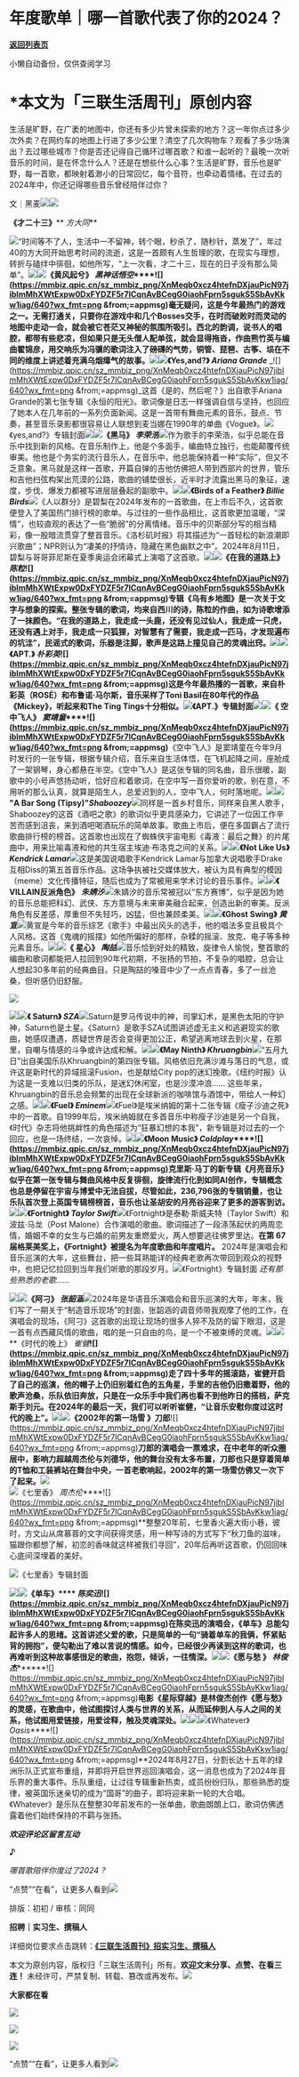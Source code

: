 # 年度歌单｜哪一首歌代表了你的2024？

[**返回列表页**](/gzh/三联生活周刊)

小懒自动备份，仅供查阅学习

# ***本文为「三联生活周刊」原创内容**

  
  

生活是旷野，在广袤的地图中，你还有多少片曾未探索的地方？这一年你点过多少次外卖？在网约车的地图上行进了多少公里？清空了几次购物车？观看了多少场演出？去过哪些城市？你是否还记得自己循环过哪首歌？和谁一起听的？最晚一次听音乐的时间，是在怀念什么人？还是在想些什么心事？生活是旷野，音乐也是旷野，每一首歌，都映射着渺小的日常回忆，每个音符，也牵动着情绪。在过去的2024年中，你还记得哪些音乐曾经陪伴过你？

  
  
文｜黑麦![](https://mmbiz.qpic.cn/sz_mmbiz_gif/XnMeqb0xcz4htefnDXjauPicN97jiblmMhD7ticVrhn8ia0ODmG4hZvQ5aVP4luVaWLlibUaUfUtdbkU2RXPNDaPvJA/640?wx_fmt=gif&from;=appmsg)![](https://mmbiz.qpic.cn/sz_mmbiz_png/XnMeqb0xcz4htefnDXjauPicN97jiblmMhXWtExpw0DxFYDZF5r7lCqnAvBCegG0iaohFprn5sgukS5SbAvKkw1iag/640?wx_fmt=png&from;=appmsg)

**《才二十三》**** _方大同_**

![](https://mmbiz.qpic.cn/sz_mmbiz_png/XnMeqb0xcz4htefnDXjauPicN97jiblmMhXWtExpw0DxFYDZF5r7lCqnAvBCegG0iaohFprn5sgukS5SbAvKkw1iag/640?wx_fmt=png&from;=appmsg)“时间等不了人，生活中一不留神，转个眼，秒杀了，随秒针，蒸发了”，年过40的方大同开始思考时间的流逝，这是一首颇有人生哲理的歌，在现实与理想，转折与磕绊中徘徊，如他所写，“上一次看，才二十三，现在的日子没有那么简单”。![](https://mmbiz.qpic.cn/sz_mmbiz_gif/XnMeqb0xcz4htefnDXjauPicN97jiblmMhD7ticVrhn8ia0ODmG4hZvQ5aVP4luVaWLlibUaUfUtdbkU2RXPNDaPvJA/640?wx_fmt=gif&from;=appmsg)![](https://mmbiz.qpic.cn/sz_mmbiz_png/XnMeqb0xcz4htefnDXjauPicN97jiblmMhXWtExpw0DxFYDZF5r7lCqnAvBCegG0iaohFprn5sgukS5SbAvKkw1iag/640?wx_fmt=png&from;=appmsg)**《黄风起兮》
_黑神话悟空_****![](https://mmbiz.qpic.cn/sz_mmbiz_png/XnMeqb0xcz4htefnDXjauPicN97jiblmMhXWtExpw0DxFYDZF5r7lCqnAvBCegG0iaohFprn5sgukS5SbAvKkw1iag/640?wx_fmt=png
&from;=appmsg)**毫无疑问，这是今年最热门的游戏之一。无需打通关，只要你在游戏中和几个Bosses交手，在时而破败时而灵动的地图中走动一会，就会被它苍茫又神秘的氛围所吸引。西北的韵调，说书人的唱腔，都带有些悲凉，但如果只是无头僧人配单弦，就会显得拖沓，作曲熊竹英与编曲翟锦彦，用交响乐为冯骥的歌词注入了磅礴的气势，铜管、琵琶、古筝、埙在不同的维度上讲述着充满乌烟瘴气的故事。![](https://mmbiz.qpic.cn/sz_mmbiz_gif/XnMeqb0xcz4htefnDXjauPicN97jiblmMhD7ticVrhn8ia0ODmG4hZvQ5aVP4luVaWLlibUaUfUtdbkU2RXPNDaPvJA/640?wx_fmt=gif&from;=appmsg)![](https://mmbiz.qpic.cn/sz_mmbiz_png/XnMeqb0xcz4htefnDXjauPicN97jiblmMhXWtExpw0DxFYDZF5r7lCqnAvBCegG0iaohFprn5sgukS5SbAvKkw1iag/640?wx_fmt=png&from;=appmsg)**《Yes,and?》
_Ariana Grande_**
_![](https://mmbiz.qpic.cn/sz_mmbiz_png/XnMeqb0xcz4htefnDXjauPicN97jiblmMhXWtExpw0DxFYDZF5r7lCqnAvBCegG0iaohFprn5sgukS5SbAvKkw1iag/640?wx_fmt=png
&from;=appmsg)_这首《是的，然后呢？》出自歌手Ariana
Grande的第七张专辑《永恒的阳光》。歌词像是日志一样强调自信与坚持，也回应了她本人在几年前的一系列负面新闻。这是一首带有舞曲元素的音乐，鼓点、节奏，甚至音乐录影都很容易让人联想到麦当娜在1990年的单曲《Vogue》。![](https://mmbiz.qpic.cn/sz_mmbiz_jpg/XnMeqb0xcz4htefnDXjauPicN97jiblmMh6OibyGfTiaBEcg0YjeMfg1icYIkS0ZZD2GPKzKiaj4Jjgy3mK3ic8ialRXxQ/640?wx_fmt=jpeg&from;=appmsg)《yes,and?》专辑封面![](https://mmbiz.qpic.cn/sz_mmbiz_gif/XnMeqb0xcz4htefnDXjauPicN97jiblmMhD7ticVrhn8ia0ODmG4hZvQ5aVP4luVaWLlibUaUfUtdbkU2RXPNDaPvJA/640?wx_fmt=gif&from;=appmsg)![](https://mmbiz.qpic.cn/sz_mmbiz_png/XnMeqb0xcz4htefnDXjauPicN97jiblmMhXWtExpw0DxFYDZF5r7lCqnAvBCegG0iaohFprn5sgukS5SbAvKkw1iag/640?wx_fmt=png&from;=appmsg)**《黑马》
_李荣浩_**![](https://mmbiz.qpic.cn/sz_mmbiz_png/XnMeqb0xcz4htefnDXjauPicN97jiblmMhXWtExpw0DxFYDZF5r7lCqnAvBCegG0iaohFprn5sgukS5SbAvKkw1iag/640?wx_fmt=png&from;=appmsg)作为歌手的李荣浩，似乎总能在音乐中找到新的风格。在音乐制作上，他是个多面手，编曲特立独行，也能颠覆传统审美。他也是个务实的流行音乐人，在音乐中，他总能保持着一种“实际”，但又不乏意象。黑马就是这样一首歌，开篇自弹的吉他仿佛把人带到西部片的世界，管乐和吉他扫弦构架出荒漠的公路，歌曲的铺垫很长，近半时才流露出黑马的象征，速度，步伐、爆发力都被写进层层叠起的副歌中。![](https://mmbiz.qpic.cn/sz_mmbiz_gif/XnMeqb0xcz4htefnDXjauPicN97jiblmMhD7ticVrhn8ia0ODmG4hZvQ5aVP4luVaWLlibUaUfUtdbkU2RXPNDaPvJA/640?wx_fmt=gif&from;=appmsg)![](https://mmbiz.qpic.cn/sz_mmbiz_png/XnMeqb0xcz4htefnDXjauPicN97jiblmMhXWtExpw0DxFYDZF5r7lCqnAvBCegG0iaohFprn5sgukS5SbAvKkw1iag/640?wx_fmt=png&from;=appmsg)**《Birds
of a Feather》 _Billie
Birds_**![](https://mmbiz.qpic.cn/sz_mmbiz_png/XnMeqb0xcz4htefnDXjauPicN97jiblmMhXWtExpw0DxFYDZF5r7lCqnAvBCegG0iaohFprn5sgukS5SbAvKkw1iag/640?wx_fmt=png&from;=appmsg)《人以群分》是碧梨在2024年发布的一首歌曲，在上市后不久，这首歌便登入了美国热门排行榜的歌单。与过往的一些作品相比，这首歌更加温暖，“深情”，也较直观的表达了一些“脆弱”的分离情绪。音乐中的贝斯部分写的相当精彩，像一股暗流贯穿了整首音乐。《洛杉矶时报》将其描述为“一首轻松的新浪潮即兴歌曲”；NPR则认为“凄美的抒情诗，隐藏在黑色幽默之中”。2024年8月11日，碧梨与哥哥菲尼斯在夏季奥运会闭幕式上演唱了这首歌。![](https://mmbiz.qpic.cn/sz_mmbiz_gif/XnMeqb0xcz4htefnDXjauPicN97jiblmMhD7ticVrhn8ia0ODmG4hZvQ5aVP4luVaWLlibUaUfUtdbkU2RXPNDaPvJA/640?wx_fmt=gif&from;=appmsg)![](https://mmbiz.qpic.cn/sz_mmbiz_png/XnMeqb0xcz4htefnDXjauPicN97jiblmMhXWtExpw0DxFYDZF5r7lCqnAvBCegG0iaohFprn5sgukS5SbAvKkw1iag/640?wx_fmt=png&from;=appmsg)**《在我的道路上》
_陈粒_****![](https://mmbiz.qpic.cn/sz_mmbiz_png/XnMeqb0xcz4htefnDXjauPicN97jiblmMhXWtExpw0DxFYDZF5r7lCqnAvBCegG0iaohFprn5sgukS5SbAvKkw1iag/640?wx_fmt=png
&from;=appmsg)**专辑《乌有乡地图》是一次关于文字与想象的探索。整张专辑的歌词，均来自西川的诗，陈粒的作曲，如为诗歌增添了一抹颜色。“在我的道路上，我走成一头鹿，还没有见过仙人，我走成一只虎，还没有遇上对手，我走成一只狐狸，对智慧有了需要，我走成一匹马，才发现遍布的坑洼”，民谣式的歌词，乐器是注脚，歌声是这路上撞见自己的灵魂出窍。![](https://mmbiz.qpic.cn/sz_mmbiz_gif/XnMeqb0xcz4htefnDXjauPicN97jiblmMhD7ticVrhn8ia0ODmG4hZvQ5aVP4luVaWLlibUaUfUtdbkU2RXPNDaPvJA/640?wx_fmt=gif&from;=appmsg)![](https://mmbiz.qpic.cn/sz_mmbiz_png/XnMeqb0xcz4htefnDXjauPicN97jiblmMhXWtExpw0DxFYDZF5r7lCqnAvBCegG0iaohFprn5sgukS5SbAvKkw1iag/640?wx_fmt=png&from;=appmsg)**《APT.》
_朴彩英_****![](https://mmbiz.qpic.cn/sz_mmbiz_png/XnMeqb0xcz4htefnDXjauPicN97jiblmMhXWtExpw0DxFYDZF5r7lCqnAvBCegG0iaohFprn5sgukS5SbAvKkw1iag/640?wx_fmt=png
&from;=appmsg)**这是今年最热播的一首歌，来自朴彩英（ROSÉ）和布鲁诺·马尔斯，音乐采样了Toni
Basil在80年代的作品《Mickey》，听起来和The Ting
Tings十分相似。![](https://mmbiz.qpic.cn/sz_mmbiz_jpg/XnMeqb0xcz4htefnDXjauPicN97jiblmMhUeNDemc9AibkicaadUqOaRBx7RZFnR08lAnf9N6VlRpL39DcmfPWDq2g/640?wx_fmt=jpeg&from;=appmsg)《APT.》专辑封面![](https://mmbiz.qpic.cn/sz_mmbiz_gif/XnMeqb0xcz4htefnDXjauPicN97jiblmMhD7ticVrhn8ia0ODmG4hZvQ5aVP4luVaWLlibUaUfUtdbkU2RXPNDaPvJA/640?wx_fmt=gif&from;=appmsg)![](https://mmbiz.qpic.cn/sz_mmbiz_png/XnMeqb0xcz4htefnDXjauPicN97jiblmMhXWtExpw0DxFYDZF5r7lCqnAvBCegG0iaohFprn5sgukS5SbAvKkw1iag/640?wx_fmt=png&from;=appmsg)**《
空中飞人》
_窦靖童_****![](https://mmbiz.qpic.cn/sz_mmbiz_png/XnMeqb0xcz4htefnDXjauPicN97jiblmMhXWtExpw0DxFYDZF5r7lCqnAvBCegG0iaohFprn5sgukS5SbAvKkw1iag/640?wx_fmt=png
&from;=appmsg)**《空中飞人》是窦靖童在今年9月时发行的一张专辑，根据专辑介绍，音乐来自生活体悟，在飞机起降之间，座舱成了一架钢琴，身心都悬在半空。《空中飞人》是这张专辑的同名曲，音乐很暖，副歌中的小号声悠扬动听，恰好应和着歌词，在空中写一首你爱听的歌，别在意，不用听的那么认真，就算是陌生人，总爱迟到的人，空中飞人，何时落地呢。![](https://mmbiz.qpic.cn/sz_mmbiz_gif/XnMeqb0xcz4htefnDXjauPicN97jiblmMhD7ticVrhn8ia0ODmG4hZvQ5aVP4luVaWLlibUaUfUtdbkU2RXPNDaPvJA/640?wx_fmt=gif&from;=appmsg)![](https://mmbiz.qpic.cn/sz_mmbiz_png/XnMeqb0xcz4htefnDXjauPicN97jiblmMhXWtExpw0DxFYDZF5r7lCqnAvBCegG0iaohFprn5sgukS5SbAvKkw1iag/640?wx_fmt=png&from;=appmsg)**"A
Bar Song
(Tipsy)"_Shaboozey_**![](https://mmbiz.qpic.cn/sz_mmbiz_png/XnMeqb0xcz4htefnDXjauPicN97jiblmMhXWtExpw0DxFYDZF5r7lCqnAvBCegG0iaohFprn5sgukS5SbAvKkw1iag/640?wx_fmt=png&from;=appmsg)同样是一首乡村音乐，同样来自黑人歌手，Shaboozey的这首《酒吧之歌》的歌词似乎更具感染力，它讲述了一位因工作辛苦而感到沮丧，来到酒吧喝酒玩乐的简单故事。歌曲上市后，便在多国霸占了流行歌曲排行榜的榜首。这首歌也出现在了蜘蛛侠宇宙电影《毒液：最后之舞》的片尾曲中，用来比喻毒液和他的共生宿主埃迪·布洛克之间的关系。![](https://mmbiz.qpic.cn/sz_mmbiz_gif/XnMeqb0xcz4htefnDXjauPicN97jiblmMhD7ticVrhn8ia0ODmG4hZvQ5aVP4luVaWLlibUaUfUtdbkU2RXPNDaPvJA/640?wx_fmt=gif&from;=appmsg)![](https://mmbiz.qpic.cn/sz_mmbiz_png/XnMeqb0xcz4htefnDXjauPicN97jiblmMhXWtExpw0DxFYDZF5r7lCqnAvBCegG0iaohFprn5sgukS5SbAvKkw1iag/640?wx_fmt=png&from;=appmsg)**《Not
Like Us》** _**Kendrick
Lamar**_![](https://mmbiz.qpic.cn/sz_mmbiz_png/XnMeqb0xcz4htefnDXjauPicN97jiblmMhXWtExpw0DxFYDZF5r7lCqnAvBCegG0iaohFprn5sgukS5SbAvKkw1iag/640?wx_fmt=png&from;=appmsg)这是美国说唱歌手Kendrick
Lamar与加拿大说唱歌手Drake互相Diss的第五首音乐作品。这场争执被社交媒体放大，被认为具有典型的模因（meme）文化传播特征，随后也成为了常被用来学术讨论的音乐事件。![](https://mmbiz.qpic.cn/sz_mmbiz_gif/XnMeqb0xcz4htefnDXjauPicN97jiblmMhD7ticVrhn8ia0ODmG4hZvQ5aVP4luVaWLlibUaUfUtdbkU2RXPNDaPvJA/640?wx_fmt=gif&from;=appmsg)![](https://mmbiz.qpic.cn/sz_mmbiz_png/XnMeqb0xcz4htefnDXjauPicN97jiblmMhXWtExpw0DxFYDZF5r7lCqnAvBCegG0iaohFprn5sgukS5SbAvKkw1iag/640?wx_fmt=png&from;=appmsg)**《
VILLAIN反派⻆色》**
_**朱婧汐**_![](https://mmbiz.qpic.cn/sz_mmbiz_png/XnMeqb0xcz4htefnDXjauPicN97jiblmMhXWtExpw0DxFYDZF5r7lCqnAvBCegG0iaohFprn5sgukS5SbAvKkw1iag/640?wx_fmt=png&from;=appmsg)朱婧汐的音乐常被冠以“东方赛博”，似乎是因为她的音乐总能把科幻、武侠、东方意境与未来审美融合起来，创造出新的审美。反派⻆色有反差感，厚重但不失轻巧，凶猛，但也兼顾柔美。![](https://mmbiz.qpic.cn/sz_mmbiz_gif/XnMeqb0xcz4htefnDXjauPicN97jiblmMhD7ticVrhn8ia0ODmG4hZvQ5aVP4luVaWLlibUaUfUtdbkU2RXPNDaPvJA/640?wx_fmt=gif&from;=appmsg)![](https://mmbiz.qpic.cn/sz_mmbiz_png/XnMeqb0xcz4htefnDXjauPicN97jiblmMhXWtExpw0DxFYDZF5r7lCqnAvBCegG0iaohFprn5sgukS5SbAvKkw1iag/640?wx_fmt=png&from;=appmsg)**《Ghost
Swing》
_黄宣_**![](https://mmbiz.qpic.cn/sz_mmbiz_png/XnMeqb0xcz4htefnDXjauPicN97jiblmMhXWtExpw0DxFYDZF5r7lCqnAvBCegG0iaohFprn5sgukS5SbAvKkw1iag/640?wx_fmt=png&from;=appmsg)黄宣是今年的音乐综艺《歌手》中最出风头的选手，他的唱法多变且极具个人风格。这首《鬼魂的摇摆》如他所偏好的那样，杂糅的摇滚、放克、电子等多种元素音乐。![](https://mmbiz.qpic.cn/sz_mmbiz_gif/XnMeqb0xcz4htefnDXjauPicN97jiblmMhD7ticVrhn8ia0ODmG4hZvQ5aVP4luVaWLlibUaUfUtdbkU2RXPNDaPvJA/640?wx_fmt=gif&from;=appmsg)![](https://mmbiz.qpic.cn/sz_mmbiz_png/XnMeqb0xcz4htefnDXjauPicN97jiblmMhXWtExpw0DxFYDZF5r7lCqnAvBCegG0iaohFprn5sgukS5SbAvKkw1iag/640?wx_fmt=png&from;=appmsg)**《
星心》
_陶喆_**![](https://mmbiz.qpic.cn/sz_mmbiz_png/XnMeqb0xcz4htefnDXjauPicN97jiblmMhXWtExpw0DxFYDZF5r7lCqnAvBCegG0iaohFprn5sgukS5SbAvKkw1iag/640?wx_fmt=png&from;=appmsg)音乐恰到好处的精致，旋律令人愉悦，整首歌的编曲和歌词都能把人拉回到90年代初期，不张扬的节拍，不复杂的唱腔，总会让人想起30多年前的经典曲目。只是陶喆的嗓音中少了一点点青春，多了一丝沧桑，但听感仍旧舒服。

![](https://mmbiz.qpic.cn/mmbiz_png/c2Sib3Mp7pOOG8RuRhFm7W4icW8AROekTI1loC6ITEnEttBlpia2DISBDcUFiauFXvfticAloJicCiaLiapyPJr5owdsgQ/640?wx_fmt=png&from;=appmsg)

![](https://mmbiz.qpic.cn/sz_mmbiz_gif/XnMeqb0xcz4htefnDXjauPicN97jiblmMhD7ticVrhn8ia0ODmG4hZvQ5aVP4luVaWLlibUaUfUtdbkU2RXPNDaPvJA/640?wx_fmt=gif&from;=appmsg)![](https://mmbiz.qpic.cn/sz_mmbiz_png/XnMeqb0xcz4htefnDXjauPicN97jiblmMhXWtExpw0DxFYDZF5r7lCqnAvBCegG0iaohFprn5sgukS5SbAvKkw1iag/640?wx_fmt=png&from;=appmsg)**《
Saturn》
_SZA_**![](https://mmbiz.qpic.cn/sz_mmbiz_png/XnMeqb0xcz4htefnDXjauPicN97jiblmMhXWtExpw0DxFYDZF5r7lCqnAvBCegG0iaohFprn5sgukS5SbAvKkw1iag/640?wx_fmt=png&from;=appmsg)Saturn是罗马传说中的神，司掌幻术，是黑色太阳的守护神，Saturn也是土星。《Saturn》是歌手SZA试图讲述虚无主义和逃避现实的歌曲，她感叹遭遇，质疑世界是否会变得更加公正，希望逃离地球去到火星，在那里，自嘲与情感的斗争或许达成和解。![](https://mmbiz.qpic.cn/sz_mmbiz_gif/XnMeqb0xcz4htefnDXjauPicN97jiblmMhD7ticVrhn8ia0ODmG4hZvQ5aVP4luVaWLlibUaUfUtdbkU2RXPNDaPvJA/640?wx_fmt=gif&from;=appmsg)![](https://mmbiz.qpic.cn/sz_mmbiz_png/XnMeqb0xcz4htefnDXjauPicN97jiblmMhXWtExpw0DxFYDZF5r7lCqnAvBCegG0iaohFprn5sgukS5SbAvKkw1iag/640?wx_fmt=png&from;=appmsg)**《May
Ninth》
_Khruangbin_**![](https://mmbiz.qpic.cn/sz_mmbiz_png/XnMeqb0xcz4htefnDXjauPicN97jiblmMhXWtExpw0DxFYDZF5r7lCqnAvBCegG0iaohFprn5sgukS5SbAvKkw1iag/640?wx_fmt=png&from;=appmsg)“五月九日”出自美国乐队Khruangbin的第四张专辑。风格依旧充满沙滩与落日的气息，或许这是新时代的异域摇滚Fusion，也是献给City
pop的迷幻挽歌。《纽约时报》认为这是一支难以归类的乐队，是迷幻休闲室，也是沙漠冲浪……
这些年来，Khruangbin的音乐总会频繁的出现在全球新派的咖啡馆与酒馆中，带给人一种幻之感。![](https://mmbiz.qpic.cn/sz_mmbiz_gif/XnMeqb0xcz4htefnDXjauPicN97jiblmMhD7ticVrhn8ia0ODmG4hZvQ5aVP4luVaWLlibUaUfUtdbkU2RXPNDaPvJA/640?wx_fmt=gif&from;=appmsg)![](https://mmbiz.qpic.cn/sz_mmbiz_png/XnMeqb0xcz4htefnDXjauPicN97jiblmMhXWtExpw0DxFYDZF5r7lCqnAvBCegG0iaohFprn5sgukS5SbAvKkw1iag/640?wx_fmt=png&from;=appmsg)**《Fuel》
_Eminem_**![](https://mmbiz.qpic.cn/sz_mmbiz_png/XnMeqb0xcz4htefnDXjauPicN97jiblmMhXWtExpw0DxFYDZF5r7lCqnAvBCegG0iaohFprn5sgukS5SbAvKkw1iag/640?wx_fmt=png&from;=appmsg)《Fuel》是埃米纳姆的第十二张专辑《瘦子沙迪之死》中的一首歌。自1999年后，埃米纳姆就在多首音乐中称瘦子沙迪是另一个自我，《时代》杂志将他挑衅性的角色描述为“狂暴幻想的本我”，新专辑是对过去的一个回应，也是一场终结，一次哀悼。![](https://mmbiz.qpic.cn/sz_mmbiz_gif/XnMeqb0xcz4htefnDXjauPicN97jiblmMhD7ticVrhn8ia0ODmG4hZvQ5aVP4luVaWLlibUaUfUtdbkU2RXPNDaPvJA/640?wx_fmt=gif&from;=appmsg)![](https://mmbiz.qpic.cn/sz_mmbiz_png/XnMeqb0xcz4htefnDXjauPicN97jiblmMhXWtExpw0DxFYDZF5r7lCqnAvBCegG0iaohFprn5sgukS5SbAvKkw1iag/640?wx_fmt=png&from;=appmsg)**《Moon
Music》
_Coldplay_****![](https://mmbiz.qpic.cn/sz_mmbiz_png/XnMeqb0xcz4htefnDXjauPicN97jiblmMhXWtExpw0DxFYDZF5r7lCqnAvBCegG0iaohFprn5sgukS5SbAvKkw1iag/640?wx_fmt=png
&from;=appmsg)**克里斯·马丁的新专辑《月亮音乐》似乎在第一张专辑与舞曲风格中反复徘徊，旋律流行化到如同AI创作，专辑概念也总是停留在宇宙与博爱中无法自拔，尽管如此，236,796张的专辑销量，也让乐队首次登上英国专辑榜榜首，音乐也让圣胡安的月亮谷迎来了更多的游客到访。![](https://mmbiz.qpic.cn/sz_mmbiz_gif/XnMeqb0xcz4htefnDXjauPicN97jiblmMhD7ticVrhn8ia0ODmG4hZvQ5aVP4luVaWLlibUaUfUtdbkU2RXPNDaPvJA/640?wx_fmt=gif&from;=appmsg)![](https://mmbiz.qpic.cn/sz_mmbiz_png/XnMeqb0xcz4htefnDXjauPicN97jiblmMhXWtExpw0DxFYDZF5r7lCqnAvBCegG0iaohFprn5sgukS5SbAvKkw1iag/640?wx_fmt=png&from;=appmsg)**《Fortnight》
_Taylor
Swift_**![](https://mmbiz.qpic.cn/sz_mmbiz_png/XnMeqb0xcz4htefnDXjauPicN97jiblmMhXWtExpw0DxFYDZF5r7lCqnAvBCegG0iaohFprn5sgukS5SbAvKkw1iag/640?wx_fmt=png&from;=appmsg)《Fortnight》是泰勒·斯威夫特（Taylor
Swift）和波兹·马龙（Post
Malone）合作演唱的歌曲。歌词描述了一段涤荡起伏的两周恋情，婚姻不幸的女生与已婚的前男友重燃爱火，两人想要逃往佛罗里达。**在第 67
届格莱美奖上，《Fortnight》被提名为年度歌曲和年度唱片。**
2024年是演唱会和音乐巡演的大年，这些舞台，把一些耳熟能详的经典老歌再次带回到观众的视野中，也把记忆拉回到当年我们听歌的那段岁月。![](https://mmbiz.qpic.cn/sz_mmbiz_jpg/XnMeqb0xcz4htefnDXjauPicN97jiblmMhOOWA9tVRqicCn3OqYB6Q4RLt3w0Wqicsa0cAJq93SictUgPlZvxXkv4Iw/640?wx_fmt=jpeg&from;=appmsg)《Fortnight》专辑封面
_还有那些熟悉的老歌……_  
  
  
  
  
  
![](https://mmbiz.qpic.cn/sz_mmbiz_gif/XnMeqb0xcz4htefnDXjauPicN97jiblmMhD7ticVrhn8ia0ODmG4hZvQ5aVP4luVaWLlibUaUfUtdbkU2RXPNDaPvJA/640?wx_fmt=gif&from;=appmsg)![](https://mmbiz.qpic.cn/sz_mmbiz_png/XnMeqb0xcz4htefnDXjauPicN97jiblmMhXWtExpw0DxFYDZF5r7lCqnAvBCegG0iaohFprn5sgukS5SbAvKkw1iag/640?wx_fmt=png&from;=appmsg)**《阿刁》
_张韶涵_**![](https://mmbiz.qpic.cn/sz_mmbiz_png/XnMeqb0xcz4htefnDXjauPicN97jiblmMhXWtExpw0DxFYDZF5r7lCqnAvBCegG0iaohFprn5sgukS5SbAvKkw1iag/640?wx_fmt=png&from;=appmsg)2024年是华语音乐演唱会和音乐巡演的大年，年末，我们写了一期关于“制造音乐现场”的封面，张韶涵的调音师带我观摩了他的工作，在演唱会的现场，《阿刁》这首歌的出现让现场的很多人猝不及防的留下眼泪，这是一首有点西藏风情的歌曲，唱的是一只自由的鸟，是一个不被束缚的灵魂。![](https://mmbiz.qpic.cn/sz_mmbiz_gif/XnMeqb0xcz4htefnDXjauPicN97jiblmMhD7ticVrhn8ia0ODmG4hZvQ5aVP4luVaWLlibUaUfUtdbkU2RXPNDaPvJA/640?wx_fmt=gif&from;=appmsg)![](https://mmbiz.qpic.cn/sz_mmbiz_png/XnMeqb0xcz4htefnDXjauPicN97jiblmMhXWtExpw0DxFYDZF5r7lCqnAvBCegG0iaohFprn5sgukS5SbAvKkw1iag/640?wx_fmt=png&from;=appmsg)**《时代的晚上》
_崔健_****![](https://mmbiz.qpic.cn/sz_mmbiz_png/XnMeqb0xcz4htefnDXjauPicN97jiblmMhXWtExpw0DxFYDZF5r7lCqnAvBCegG0iaohFprn5sgukS5SbAvKkw1iag/640?wx_fmt=png
&from;=appmsg)**走了四十多年的摇滚路，崔健开启了自己的巡演，他的帽子上仍旧别着红色的五角星，手里的吉他仍旧撒着野，他的歌声沧桑，乐队依旧奔放，只是在一众乐手中我们再也看不到他昨日的搭档，萨克斯手刘元。在2024年的最后一天，我们可以听听崔健，“让音乐安慰你度过这时代的晚上”。![](https://mmbiz.qpic.cn/sz_mmbiz_gif/XnMeqb0xcz4htefnDXjauPicN97jiblmMhD7ticVrhn8ia0ODmG4hZvQ5aVP4luVaWLlibUaUfUtdbkU2RXPNDaPvJA/640?wx_fmt=gif&from;=appmsg)![](https://mmbiz.qpic.cn/sz_mmbiz_png/XnMeqb0xcz4htefnDXjauPicN97jiblmMhXWtExpw0DxFYDZF5r7lCqnAvBCegG0iaohFprn5sgukS5SbAvKkw1iag/640?wx_fmt=png&from;=appmsg)**《**2002年的第一场雪**
》刀郎****![](https://mmbiz.qpic.cn/sz_mmbiz_png/XnMeqb0xcz4htefnDXjauPicN97jiblmMhXWtExpw0DxFYDZF5r7lCqnAvBCegG0iaohFprn5sgukS5SbAvKkw1iag/640?wx_fmt=png
&from;=appmsg)**刀郎的演唱会一票难求，在中老年的听众圈层中，影响力超越周杰伦与刘德华，他的舞台没有太多布置，刀郎也只是穿着简单的T恤和工装裤站在舞台中央，一首老歌响起，2002年的第一场雪仿佛又一次下了起来。![](https://mmbiz.qpic.cn/sz_mmbiz_gif/XnMeqb0xcz4htefnDXjauPicN97jiblmMhD7ticVrhn8ia0ODmG4hZvQ5aVP4luVaWLlibUaUfUtdbkU2RXPNDaPvJA/640?wx_fmt=gif&from;=appmsg)  
![](https://mmbiz.qpic.cn/sz_mmbiz_png/XnMeqb0xcz4htefnDXjauPicN97jiblmMhXWtExpw0DxFYDZF5r7lCqnAvBCegG0iaohFprn5sgukS5SbAvKkw1iag/640?wx_fmt=png&from;=appmsg)**《七里香》
_周杰伦_****![](https://mmbiz.qpic.cn/sz_mmbiz_png/XnMeqb0xcz4htefnDXjauPicN97jiblmMhXWtExpw0DxFYDZF5r7lCqnAvBCegG0iaohFprn5sgukS5SbAvKkw1iag/640?wx_fmt=png
&from;=appmsg)**整整20年前，七里香火遍大街小巷，彼时，方文山从席慕蓉的文字间获得灵感，用一种写诗的方式写下“秋刀鱼的滋味，
猫跟你都想了解，初恋的香味就这样被我们寻回”，20年后再听这首歌，仍回回味心底间深埋着的美好。

![](https://mmbiz.qpic.cn/sz_mmbiz_jpg/XnMeqb0xcz4htefnDXjauPicN97jiblmMhAUZ1DWH9Siaaib3kWsUZpor8DLRZBCO0DSmznF7rtCH0dYxuSuEyHAUQ/640?wx_fmt=jpeg&from;=appmsg)《七里香》专辑封面

![](https://mmbiz.qpic.cn/sz_mmbiz_gif/XnMeqb0xcz4htefnDXjauPicN97jiblmMhD7ticVrhn8ia0ODmG4hZvQ5aVP4luVaWLlibUaUfUtdbkU2RXPNDaPvJA/640?wx_fmt=gif&from;=appmsg)![](https://mmbiz.qpic.cn/sz_mmbiz_png/XnMeqb0xcz4htefnDXjauPicN97jiblmMhXWtExpw0DxFYDZF5r7lCqnAvBCegG0iaohFprn5sgukS5SbAvKkw1iag/640?wx_fmt=png&from;=appmsg)**《单车》****
_陈奕迅_****![](https://mmbiz.qpic.cn/sz_mmbiz_png/XnMeqb0xcz4htefnDXjauPicN97jiblmMhXWtExpw0DxFYDZF5r7lCqnAvBCegG0iaohFprn5sgukS5SbAvKkw1iag/640?wx_fmt=png
&from;=appmsg)**在陈奕迅的演唱会，《单车》总能勾起许多人的思绪。这首讲述父爱的歌，只是简单的一句“骑着单车的我俩，怀紧贴背的拥抱”，便勾勒出了难以言说的情感。如今，已经很少再读到这样的歌词，也再难听到这种故事感很足的歌曲，抱怨，倾诉，一往情深。![](https://mmbiz.qpic.cn/sz_mmbiz_gif/XnMeqb0xcz4htefnDXjauPicN97jiblmMhD7ticVrhn8ia0ODmG4hZvQ5aVP4luVaWLlibUaUfUtdbkU2RXPNDaPvJA/640?wx_fmt=gif&from;=appmsg)![](https://mmbiz.qpic.cn/sz_mmbiz_png/XnMeqb0xcz4htefnDXjauPicN97jiblmMhXWtExpw0DxFYDZF5r7lCqnAvBCegG0iaohFprn5sgukS5SbAvKkw1iag/640?wx_fmt=png&from;=appmsg)**《**愿与愁**
》****
_林俊杰_********![](https://mmbiz.qpic.cn/sz_mmbiz_png/XnMeqb0xcz4htefnDXjauPicN97jiblmMhXWtExpw0DxFYDZF5r7lCqnAvBCegG0iaohFprn5sgukS5SbAvKkw1iag/640?wx_fmt=png
&from;=appmsg)**电影《星际穿越》是林俊杰创作《愿与愁》的灵感，在歌曲中，他试图探讨人类与世界的关系，从而延伸到人与人之间的关系，他试图用爱链接，用爱诠释，触及灵魂深处。![](https://mmbiz.qpic.cn/mmbiz_png/c2Sib3Mp7pOOG8RuRhFm7W4icW8AROekTIOZVUT4Fq12dx1C1ibu2E6g7p3s6ib8Gd2VaIBibVYE8ThlQRmGJOb92WA/640?wx_fmt=png&from;=appmsg)![](https://mmbiz.qpic.cn/sz_mmbiz_gif/XnMeqb0xcz4htefnDXjauPicN97jiblmMhD7ticVrhn8ia0ODmG4hZvQ5aVP4luVaWLlibUaUfUtdbkU2RXPNDaPvJA/640?wx_fmt=gif&from;=appmsg)![](https://mmbiz.qpic.cn/sz_mmbiz_png/XnMeqb0xcz4htefnDXjauPicN97jiblmMhXWtExpw0DxFYDZF5r7lCqnAvBCegG0iaohFprn5sgukS5SbAvKkw1iag/640?wx_fmt=png&from;=appmsg)**《Whatever》
_Oasis_****![](https://mmbiz.qpic.cn/sz_mmbiz_png/XnMeqb0xcz4htefnDXjauPicN97jiblmMhXWtExpw0DxFYDZF5r7lCqnAvBCegG0iaohFprn5sgukS5SbAvKkw1iag/640?wx_fmt=png
&from;=appmsg)**2024年8月27日，分割长达十五年的绿洲乐队正式宣布重组，并即将开启世界巡回演唱会，这一消息也成为了2024年音乐界的重大事件。乐队重组，让过往专辑重新热卖，成员纷纷归队，那些熟悉的旋律，被英国乐迷亲切的成为“国哥”的曲子，即将迎来新一轮的大合唱。《Whatever》是乐队在整整30年前发布的一张单曲，歌曲朗朗上口，歌词仿佛透露着他们始终保持的不羁与张扬。

 _**欢迎评论区留言互动**_

  

**♪**

 _哪首歌陪伴你度过了2024？_

“点赞”“在看”，让更多人看到![](https://mmbiz.qpic.cn/mmbiz_gif/c2Sib3Mp7pON9hkSZwdTibRHNZSMPyiapUCHJwlyoZVBC3SfmPmF0VKjkm3NiaToQloHFJ6icyicqZnqgXp6pSQJt5gg/640?wx_fmt=gif&from;=appmsg&wxfrom;=5&wx;_lazy=1&tp;=wxpic)  
  
  
  
  
  

排版：初初 / 审核：同同

  
**招聘｜实习生、撰稿人**  

详细岗位要求点击跳转：[**《三联生活周刊》招实习生、撰稿人**](http://mp.weixin.qq.com/s?__biz=MTc5MTU3NTYyMQ==&mid=2651136871&idx=3&sn=f1c0777fe9d31881e5dfca68ebc2937f&chksm=5907324d6e70bb5b3546dfe1c7b31b5fe05664bebbf36356ba9a1a352e0678444cad62875ad4&scene=21#wechat_redirect)

本文为原创内容，版权归「三联生活周刊」所有。**欢迎文末分享、点赞、在看三连！**
未经许可，严禁复制、转载、篡改或再发布。![](https://mmbiz.qpic.cn/sz_mmbiz_png/Gg7Qtoh7Aic9ZTmAdCc80b4nD7xicgPt863QWU7oNswDx19XrjfTtSl8QwatY2EEZGuNd1WRRiapDZjcDhTnNYmBg/640?wx_fmt=other&wxfrom;=5&wx;_lazy=1&wx;_co=1&retryload;=1&tp;=webp)

**大家都在看**

  
[](https://mp.weixin.qq.com/s?__biz=MTc5MTU3NTYyMQ==&mid=2651477140&idx=1&sn=16217cdc7b5dc5a7937a1d55569b9958&scene=21#wechat_redirect)[](https://mp.weixin.qq.com/s?__biz=MTc5MTU3NTYyMQ==&mid=2651477709&idx=1&sn=b523c39408dc43ce45a73ff5a4076b07&scene=21#wechat_redirect)[![](https://mmbiz.qpic.cn/mmbiz_png/c2Sib3Mp7pOMibt0SSjf20LoWRibU3wyOsAnvpviaLTddL0UDKumib8HpGkzaz9YmUpJdgeyvSvw84NA5iaZZz7wYRLQ/640?wx_fmt=png&from;=appmsg&wxfrom;=5&wx;_lazy=1&wx;_co=1&tp;=wxpic)](https://mp.weixin.qq.com/s?__biz=MTc5MTU3NTYyMQ==&mid=2651485889&idx=1&sn=e7f779414cd11370e2c07e4b4f975232&scene=21#wechat_redirect)  

![](https://mmbiz.qpic.cn/sz_mmbiz_png/Gg7Qtoh7Aic9ZTmAdCc80b4nD7xicgPt86k1kgpU51hWCHjV92ryhVW35PLCvLhxLw9XDhXjgeDyZhHSx5EbRcfg/640?wx_fmt=other&wxfrom;=5&wx;_lazy=1&wx;_co=1&retryload;=2&tp;=webp)

  
[![](https://mmbiz.qpic.cn/mmbiz_jpg/c2Sib3Mp7pONuwrdetOsWUZLdDE1J39mLibBBe0vPzCKS1topq8p9JgG9O86KDCNS3SZl7Paa1d80gvHIBg9C0cw/640?wx_fmt=jpeg&from;=appmsg&wxfrom;=5&wx;_lazy=1&wx;_co=1&tp;=wxpic)]()  
  
“点赞”“在看”，让更多人看到![](https://mmbiz.qpic.cn/mmbiz_gif/c2Sib3Mp7pON9hkSZwdTibRHNZSMPyiapUCHJwlyoZVBC3SfmPmF0VKjkm3NiaToQloHFJ6icyicqZnqgXp6pSQJt5gg/640?wx_fmt=gif&from;=appmsg&wxfrom;=5&wx;_lazy=1&tp;=wxpic)

